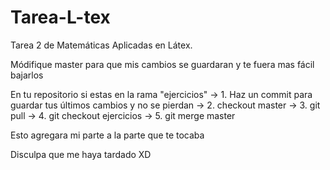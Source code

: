 # Tarea-L-tex
Tarea 2 de Matemáticas Aplicadas en Látex.


Módifique master para que mis cambios se guardaran y te fuera mas fácil bajarlos

En tu repositorio si estas en la rama "ejercicios"
-> 1. Haz un commit para guardar tus últimos cambios y no se pierdan 
-> 2. checkout master
-> 3. git pull 
-> 4. git checkout ejercicios
-> 5. git merge master

Esto agregara mi parte a la parte que te tocaba

Disculpa que me haya tardado XD

